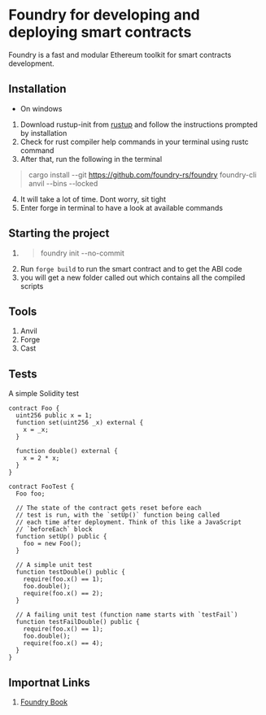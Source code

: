 # Foundry for developing and deploying smart contracts

Foundry is a fast and modular Ethereum toolkit for smart contracts development.

## Installation

* On windows

1. Download rustup-init from [rustup](https://rustup.rs/) and follow the instructions prompted by installation
2. Check for rust compiler help commands in your terminal using rustc command
3. After that, run the following in the terminal
> cargo install --git https://github.com/foundry-rs/foundry foundry-cli anvil --bins --locked

4. It will take a lot of time. Dont worry, sit tight
5. Enter forge in terminal to have a look at available commands


## Starting the project

1. > foundry init <Newproject> --no-commit
2. Run ``` forge build ``` to run the smart contract and to get the ABI code
3. you will get a new folder called out which contains all the compiled scripts  


## Tools

1. Anvil
2. Forge
3. Cast

## Tests

A simple Solidity test

```
contract Foo {
  uint256 public x = 1;
  function set(uint256 _x) external {
    x = _x;
  }

  function double() external {
    x = 2 * x;
  }
}

contract FooTest {
  Foo foo;

  // The state of the contract gets reset before each
  // test is run, with the `setUp()` function being called
  // each time after deployment. Think of this like a JavaScript
  // `beforeEach` block
  function setUp() public {
    foo = new Foo();
  }

  // A simple unit test
  function testDouble() public {
    require(foo.x() == 1);
    foo.double();
    require(foo.x() == 2);
  }

  // A failing unit test (function name starts with `testFail`)
  function testFailDouble() public {
    require(foo.x() == 1);
    foo.double();
    require(foo.x() == 4);
  }
}
```

## Importnat Links

1. [Foundry Book](https://book.getfoundry.sh/)

